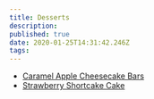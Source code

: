 ```yaml
---
title: Desserts
description: 
published: true
date: 2020-01-25T14:31:42.246Z
tags: 
---
```


- [Caramel Apple Cheesecake Bars](caramel-apple-cheesecake-bars)
- [Strawberry Shortcake Cake](strawberry-shortcake-cake)
